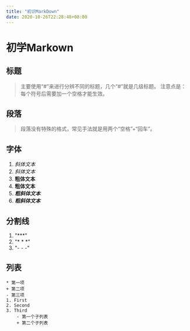 ```yaml
---
title: "初识MarkDown"
date: 2020-10-26T22:28:48+08:00
---
```

# 初学Markown
## 标题
> 主要使用“#”来进行分辨不同的标题，几个“#”就是几级标题。
> 注意点是：每个符号后需要加一个空格才能生效。
## 段落
> 段落没有特殊的格式，常见手法就是用两个“空格”+“回车”。
## 字体
1. *斜体文本*
2. _斜体文本_
3. **粗体文本**
4. __粗体文本__
5. ***粗斜体文本***
6. ___粗斜体文本___
## 分割线
1. "***"
2. "* * *"
3. "- - -"
## 列表
```
* 第一项
+ 第二项
- 第三项
1. First
2. Second
3. Third
    - 第一个子列表
    + 第二个子列表

```
